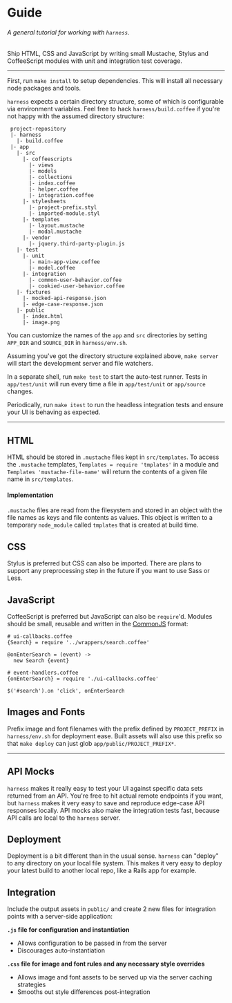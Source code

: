 # Guide

###### A general tutorial for working with `harness`.

Ship HTML, CSS and JavaScript by writing small Mustache, Stylus and CoffeeScript modules with unit and integration test coverage.

---


First, run `make install` to setup dependencies.
This will install all necessary node packages and tools.


`harness` expects a certain directory structure, some of which is configurable via environment variables.
Feel free to hack `harness/build.coffee` if you're not happy with the assumed directory structure:

```
 project-repository
 |- harness
   |- build.coffee
 |- app
   |- src
     |- coffeescripts
       |- views
       |- models
       |- collections
       |- index.coffee
       |- helper.coffee
       |- integration.coffee
     |- stylesheets
       |- project-prefix.styl
       |- imported-module.styl
     |- templates
       |- layout.mustache
       |- modal.mustache
     |- vendor
       |- jquery.third-party-plugin.js
   |- test
     |- unit
       |- main-app-view.coffee
       |- model.coffee
     |- integration
       |- common-user-behavior.coffee
       |- cookied-user-behavior.coffee
   |- fixtures
     |- mocked-api-response.json
     |- edge-case-response.json
   |- public
     |- index.html
     |- image.png
```

You can customize the names of the `app` and `src` directories by setting `APP_DIR` and `SOURCE_DIR` in `harness/env.sh`.

Assuming you've got the directory structure explained above, `make server` will start the development server and file watchers.

In a separate shell, run `make test` to start the auto-test runner.
Tests in `app/test/unit` will run every time a file in `app/test/unit` or `app/source` changes.

Periodically, run `make itest` to run the headless integration tests and ensure your UI is behaving as expected.

---


## HTML
HTML should be stored in `.mustache` files kept in `src/templates`.
To access the `.mustache` templates, `Templates = require 'tmplates'` in a module
and `Templates 'mustache-file-name'` will return the contents of a given file name in `src/templates`.

#### Implementation
`.mustache` files are read from the filesystem and stored in an object with the file names as keys and file contents as values.
This object is written to a temporary `node_module` called `tmplates` that is created at build time.


## CSS
Stylus is preferred but CSS can also be imported.
There are plans to support any preprocessing step in the future if you want to use Sass or Less.


## JavaScript
CoffeeScript is preferred but JavaScript can also be `require`'d. Modules should be small, reusable and written in the [CommonJS](http://www.commonjs.org/) format:

```
# ui-callbacks.coffee
{Search} = require '../wrappers/search.coffee'

@onEnterSearch = (event) ->
  new Search {event}
```

```
# event-handlers.coffee
{onEnterSearch} = require './ui-callbacks.coffee'

$('#search').on 'click', onEnterSearch
```

## Images and Fonts
Prefix image and font filenames with the prefix defined by `PROJECT_PREFIX` in `harness/env.sh` for deployment ease.
Built assets will also use this prefix so that `make deploy` can just glob `app/public/PROJECT_PREFIX*`.

---

## API Mocks
`harness` makes it really easy to test your UI against specific data sets returned from an API.
You're free to hit actual remote endpoints if you want, but `harness` makes it very easy to save and reproduce edge-case API responses locally.
API mocks also make the integration tests fast, because API calls are local to the `harness` server.


## Deployment
Deployment is a bit different than in the usual sense. `harness` can "deploy" to any directory on your local file system.
This makes it very easy to deploy your latest build to another local repo, like a Rails app for example.


## Integration
Include the output assets in `public/` and create 2 new files for integration points with a server-side application:

__`.js` file for configuration and instantiation__
  - Allows configuration to be passed in from the server
  - Discourages auto-instantiation

__`.css` file for image and font rules and any necessary style overrides__
  - Allows image and font assets to be served up via the server caching strategies
  - Smooths out style differences post-integration
